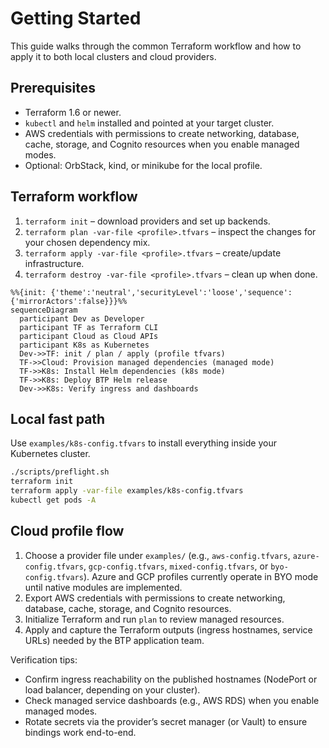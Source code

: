 # Getting Started

This guide walks through the common Terraform workflow and how to apply it to both local clusters and cloud providers.

## Prerequisites
- Terraform 1.6 or newer.
- `kubectl` and `helm` installed and pointed at your target cluster.
- AWS credentials with permissions to create networking, database, cache, storage, and Cognito resources when you enable managed modes.
- Optional: OrbStack, kind, or minikube for the local profile.

## Terraform workflow
1. `terraform init` – download providers and set up backends.
2. `terraform plan -var-file <profile>.tfvars` – inspect the changes for your chosen dependency mix.
3. `terraform apply -var-file <profile>.tfvars` – create/update infrastructure.
4. `terraform destroy -var-file <profile>.tfvars` – clean up when done.

```mermaid
%%{init: {'theme':'neutral','securityLevel':'loose','sequence':{'mirrorActors':false}}}%%
sequenceDiagram
  participant Dev as Developer
  participant TF as Terraform CLI
  participant Cloud as Cloud APIs
  participant K8s as Kubernetes
  Dev->>TF: init / plan / apply (profile tfvars)
  TF->>Cloud: Provision managed dependencies (managed mode)
  TF->>K8s: Install Helm dependencies (k8s mode)
  TF->>K8s: Deploy BTP Helm release
  Dev->>K8s: Verify ingress and dashboards
```

## Local fast path
Use `examples/k8s-config.tfvars` to install everything inside your Kubernetes cluster.

```bash
./scripts/preflight.sh
terraform init
terraform apply -var-file examples/k8s-config.tfvars
kubectl get pods -A
```

## Cloud profile flow
1. Choose a provider file under `examples/` (e.g., `aws-config.tfvars`, `azure-config.tfvars`, `gcp-config.tfvars`, `mixed-config.tfvars`, or `byo-config.tfvars`). Azure and GCP profiles currently operate in BYO mode until native modules are implemented.
2. Export AWS credentials with permissions to create networking, database, cache, storage, and Cognito resources.
3. Initialize Terraform and run `plan` to review managed resources.
4. Apply and capture the Terraform outputs (ingress hostnames, service URLs) needed by the BTP application team.

Verification tips:
- Confirm ingress reachability on the published hostnames (NodePort or load balancer, depending on your cluster).
- Check managed service dashboards (e.g., AWS RDS) when you enable managed modes.
- Rotate secrets via the provider’s secret manager (or Vault) to ensure bindings work end-to-end.
